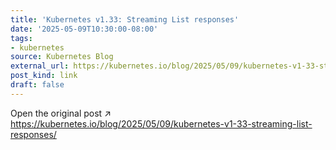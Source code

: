 ```yaml
---
title: 'Kubernetes v1.33: Streaming List responses'
date: '2025-05-09T10:30:00-08:00'
tags:
- kubernetes
source: Kubernetes Blog
external_url: https://kubernetes.io/blog/2025/05/09/kubernetes-v1-33-streaming-list-responses/
post_kind: link
draft: false
---
```

Open the original post ↗ https://kubernetes.io/blog/2025/05/09/kubernetes-v1-33-streaming-list-responses/
